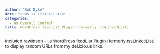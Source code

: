 ```yaml
---
author: "Rob Dyke"
date: "2005-11-17T19:51:16Z"
categories:
  - No Overall Control
title: WordPress feedList Plugin (formerly rssLinkedList)
---
```

Included [rawlinson - us WordPress feedList Plugin (formerly rssLinkedList)](http://rawlinson.us/blog/index.php?p=212) to display random URLs from my del.icio.us links.
